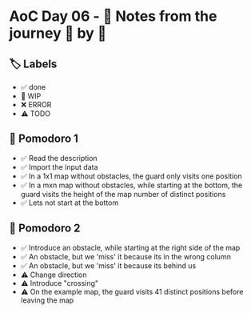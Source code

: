 # AoC Day 06 - 📝 Notes from the journey 🍅 by 🍅

## 🏷️ Labels

- ✅ done
- 🚧 WIP
- ❌ ERROR
- ⚠️ TODO

## 🍅 Pomodoro 1
- ✅ Read the description
- ✅ Import the input data
- ✅ In a 1x1 map without obstacles, the guard only visits one position
- ✅ In a mxn map without obstacles, while starting at the bottom, the guard visits the height of the map number of distinct positions
- ✅ Lets not start at the bottom

## 🍅 Pomodoro 2
- ✅ Introduce an obstacle, while starting at the right side of the map
- ✅ An obstacle, but we 'miss' it because its in the wrong column
- ✅ An obstacle, but we 'miss' it because its behind us
- ⚠️ Change direction
- ⚠️ Introduce "crossing"
- ⚠️ On the example map, the guard visits 41 distinct positions before leaving the map 
